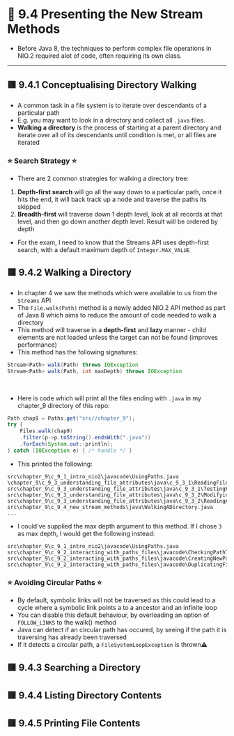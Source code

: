 <link href="../../styles.css" rel="stylesheet"></link>


# 🧠 9.4 Presenting the New Stream Methods
* Before Java 8, the techniques to perform complex file operations in NIO.2 required alot of code, often requiring its own class.

<hr>

## 🟥 9.4.1 Conceptualising Directory Walking
* A common task in a file system is to iterate over descendants of a particular path
* E.g. you may want to look in a directory and collect all `.java` files.
* **Walking a directory** is the process of starting at a parent directory and iterate over all of its descendants until condition is met, or all files are iterated

### ⭐ Search Strategy ⭐
* There are 2 common strategies for walking a directory tree:
1) **Depth-first search** will go all the way down to a particular path, once it hits the end, it will back track up a node and traverse the paths its skipped
2) **Breadth-first** will traverse down 1 depth level, look at all records at that level, and then go down another depth level. Result will be ordered by depth
* For the exam, I need to know that the Streams API uses depth-first search, with a default maximum depth of `Integer.MAX_VALUE`

## 🟥 9.4.2 Walking a Directory
* In chapter 4 we saw the methods which were available to us from the `Streams` API
* The `File.walk(Path)` method is a newly added NIO.2 API method as part of Java 8 which aims to reduce the amount of code needed to walk a directory
* This method will traverse in a **depth-first** and **lazy** manner - child elements are not loaded unless the target can not be found (improves performance)
* This method has the following signatures:
```java
Stream<Path> walk(Path) throws IOException
Stream<Path> walk(Path, int maxDepth) throws IOException
```
<br>

* Here is code which will print all the files ending with `.java` in my chapter_9 directory of this repo:
```java
Path chap9 = Paths.get("src//chapter_9");
try {
    Files.walk(chap9)
    .filter(p->p.toString().endsWith(".java"))
    .forEach(System.out::println);
} catch (IOException e) { /* handle */ }
```
* This printed the following:
```
src\chapter_9\c_9_1_intro_nio2\javacode\UsingPaths.java
\chapter_9\c_9_3_understanding_file_attributes\java\c_9_3_1\ReadingFileLength.java
src\chapter_9\c_9_3_understanding_file_attributes\java\c_9_3_1\TestingFileAccessibility.java
src\chapter_9\c_9_3_understanding_file_attributes\java\c_9_3_2\ModifyingAttributes.java
src\chapter_9\c_9_3_understanding_file_attributes\java\c_9_3_2\ReadingAttributes.java
src\chapter_9\c_9_4_new_stream_methods\java\WalkingADirectory.java
...
```
* I could've supplied the max depth argument to this method. If I chose `3` as max depth, I would get the following instead:
```
src\chapter_9\c_9_1_intro_nio2\javacode\UsingPaths.java
src\chapter_9\c_9_2_interacting_with_paths_files\javacode\CheckingPathType.java
src\chapter_9\c_9_2_interacting_with_paths_files\javacode\CreatingNewPathsWithSubpath.java
src\chapter_9\c_9_2_interacting_with_paths_files\javacode\DuplicatingFileContents.java
```

### ⭐ Avoiding Circular Paths ⭐
* By default, symbolic links will not be traversed as this could lead to a cycle where a symbolic link points a to a ancestor and an infinite loop
* You can disable this default behaviour, by overloading an option of `FOLLOW_LINKS` to the walk() method
* Java can detect if an circular path has occured, by seeing if the path it is traversing has already been traversed
* If it detects a circular path, a `FileSystemLoopException` is thrown⚠️

## 🟥 9.4.3 Searching a Directory

## 🟥 9.4.4 Listing Directory Contents

## 🟥 9.4.5 Printing File Contents